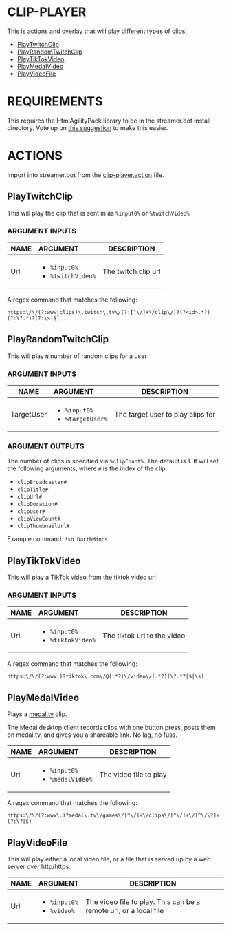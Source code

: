# CLIP-PLAYER

This is actions and overlay that will play different types of clips.

- [PlayTwitchClip](#playtwitchclip)
- [PlayRandomTwitchClip](#playrandomtwitchclip)
- [PlayTikTokVideo](#playtiktokvideo)
- [PlayMedalVideo](#playmedalvideo)
- [PlayVideoFile](#playvideofile)


# REQUIREMENTS

This requires the HtmlAgilityPack library to be in the streamer.bot install directory.
Vote up on [this suggestion](https://ideas.streamer.bot/posts/159/nuget-support-for-c-execute-actions) to make this easier.

# ACTIONS

Import into streamer.bot from the [clip-player.action](./clip-player.action) file.

## PlayTwitchClip

This will play the clip that is sent in as `%input0%` or `%twitchVideo%`

### ARGUMENT INPUTS
| NAME | ARGUMENT | DESCRIPTION |  
| --- | :--- | --- |
| Url | <ul><li>`%input0%`</li><li>`%twitchVideo%`</li></ul> | The twitch clip url |  


A regex command that matches the following:

```regex
https:\/\/(?:www|clips)\.twitch\.tv\/(?:[^\/]+\/clip\/)?(?<id>.*?)(?:\?.*)?(?:\s|$)
```

## PlayRandomTwitchClip

This will play `N` number of random clips for a user
### ARGUMENT INPUTS
| NAME | ARGUMENT | DESCRIPTION |  
| --- | :--- | --- |
| TargetUser | <ul><li>`%input0%`</li><li>`%targetUser%`</li></ul> | The target user to play clips for |  

### ARGUMENT OUTPUTS

The number of clips is specified via `%clipCount%`. The default is 1.
It will set the following arguments, where `#` is the index of the clip:

- `clipBroadcaster#`
- `clipTitle#`
- `clipUrl#`
- `clipDuration#`
- `clipUser#`
- `clipViewCount#`
- `clipThumbnailUrl#`

Example command: `!so DarthMinos`


## PlayTikTokVideo

This will play a TikTok video from the tiktok video url

### ARGUMENT INPUTS
| NAME | ARGUMENT | DESCRIPTION |  
| --- | :--- | --- |
| Url | <ul><li>`%input0%`</li><li>`%tiktokVideo%`</li></ul> | The tiktok url to the video |  

A regex command that matches the following:
```regex
https:\/\/(?:www.)?tiktok\.com\/@(.*?)\/video\/(.*?)(\?.*?|$|\s)
```

## PlayMedalVideo

Plays a [medal.tv](https://medal.tv/?ref=DarthMinos_partner) clip.

The Medal desktop client records clips with one button press, posts them on medal.tv, and gives you a shareable link. No lag, no fuss.

| NAME | ARGUMENT | DESCRIPTION |  
| --- | :--- | --- |
| Url | <ul><li>`%input0%`</li><li>`%medalVideo%`</li></ul> | The video file to play |  


A regex command that matches the following:
```regex
https:\/\/(?:www\.)?medal\.tv\/games\/[^\/]+\/clips\/[^\/]+\/[^\/\?]+(?:\?|$)
```

## PlayVideoFile

This will play either a local video file, or a file that is served up by a web server over http/https.

| NAME | ARGUMENT | DESCRIPTION |  
| --- | :--- | --- |
| Url | <ul><li>`%input0%`</li><li>`%video%`</li></ul> | The video file to play. This can be a remote url, or a local file |  
